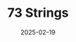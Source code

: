 ---  
layout: startup_page  
title: "73 Strings"  
id: "73strings.com"  
permalink: "/73strings73strings.com02192025/"  
website: "https://www.73strings.com/"  
funding_round: "Series B"  
funding_amount: "$55M"  
investors: "Growth Equity at Goldman Sachs Alternatives, Blackstone Innovations Investments, Golub Capital, Hamilton Lane, Broadhaven Ventures"  
about: "73 Strings is an AI-powered financial intelligence platform designed to revolutionize data extraction, portfolio monitoring, and valuation for the alternative asset management space. The platform streamlines middle-office processes, enabling faster, more frequent valuations with enhanced transparency and actionable intelligence. Trusted by leading alternative asset managers globally, 73 Strings serves clients across various strategies, including Private Equity, Growth Equity, Venture Capital, Infrastructure and Private Credit."  
markets: "Fintech, AI, Financial Services"  
hq: "Paris, France"  
founded_year: "2018"  
linkedin: "https://www.linkedin.com/company/73-strings"  
twitter: "https://twitter.com/73strings"  
instagram: ""  
facebook: "https://www.facebook.com/73strings"  
crunchbase: "https://www.crunchbase.com/organization/73-strings"  
pitchbook: "https://pitchbook.com/profiles/company/265552-84"  

date_display: "19-Feb-2025"  
date: "2025-02-19"

# SEO Optimization  
meta_title: "73 Strings - Series B Funding ($55M)"  
meta_description: "73 Strings, 73 Strings is an AI-powered financial intelligence platform designed to revolutionize data extraction, portfolio monitoring, and valuation for the alt..."  
meta_keywords: "73 Strings, Fintech, AI, Financial Services, Series B funding"  
canonical_url: "https://startup.projectstartups.com/73strings73strings.com02192025/"  
---